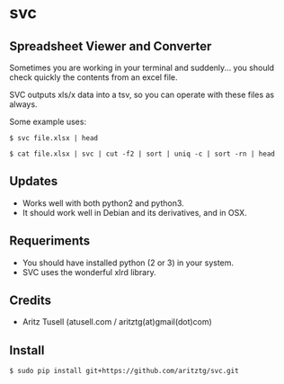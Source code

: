 svc
==

Spreadsheet Viewer and Converter
--

Sometimes you are working in your terminal and suddenly... you should check quickly the contents from an excel file.

SVC outputs xls/x data into a tsv, so you can operate with these files as always.


Some example uses:

    $ svc file.xlsx | head
    
    $ cat file.xlsx | svc | cut -f2 | sort | uniq -c | sort -rn | head


Updates
--

* Works well with both python2 and python3.
* It should work well in Debian and its derivatives, and in OSX.

Requeriments
--
* You should have installed python (2 or 3) in your system.
* SVC uses the wonderful xlrd library.

Credits
--
* Aritz Tusell (atusell.com / aritztg(at)gmail(dot)com)

Install
--
    $ sudo pip install git+https://github.com/aritztg/svc.git